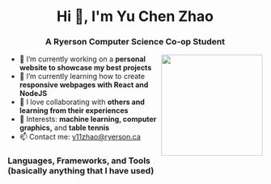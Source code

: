 <h1 align="center">Hi 👋, I'm Yu Chen Zhao</h1>
<h3 align="center">A Ryerson Computer Science Co-op Student</h3>
<img align="right" src="https://www.gstatic.com/android/keyboard/emojikitchen/20210831/u1f426/u1f426_u1f525.png" style="width:200px;height:200px;"></img>


- 🔭 I’m currently working on a **personal website to showcase my best projects**
- 🌱 I’m currently learning how to create **responsive webpages with React and NodeJS**
- 👯 I love collaborating with **others and learning from their experiences**
- 💬 Interests: **machine learning, computer graphics,** and **table tennis**
- 📫 Contact me: [y11zhao@ryerson.ca](mailto:y11zhao@ryerson.ca?subject=[GitHub]%20Your%20Subject%20Here)

### Languages, Frameworks, and Tools (basically anything that I have used)

<!--
**Dev-Zhao/Dev-Zhao** is a ✨ _special_ ✨ repository because its `README.md` (this file) appears on your GitHub profile.

Here are some ideas to get you started:


- 🌱 I’m currently learning ...
- 👯 I’m looking to collaborate on ...
- 🤔 I’m looking for help with ...
- 💬 Ask me about ...
- 📫 How to reach me: ...
- 😄 Pronouns: ...
- ⚡ Fun fact: ...
-->
